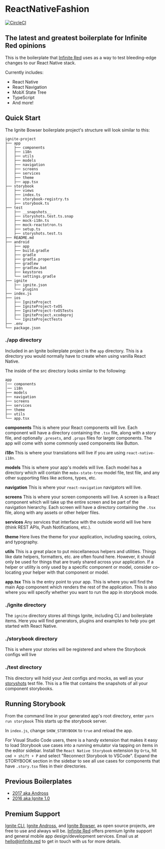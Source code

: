 # ReactNativeFashion

[![CircleCI](https://circleci.com/gh/infinitered/ignite-bowser.svg?style=svg)](https://circleci.com/gh/infinitered/ignite-bowser)

## The latest and greatest boilerplate for Infinite Red opinions

This is the boilerplate that [Infinite Red](https://infinite.red) uses as a way to test bleeding-edge changes to our React Native stack.

Currently includes:

- React Native
- React Navigation
- MobX State Tree
- TypeScript
- And more!

## Quick Start

The Ignite Bowser boilerplate project's structure will look similar to this:

```
ignite-project
├── app
│   ├── components
│   ├── i18n
│   ├── utils
│   ├── models
│   ├── navigation
│   ├── screens
│   ├── services
│   ├── theme
│   ├── app.tsx
├── storybook
│   ├── views
│   ├── index.ts
│   ├── storybook-registry.ts
│   ├── storybook.ts
├── test
│   ├── __snapshots__
│   ├── storyshots.test.ts.snap
│   ├── mock-i18n.ts
│   ├── mock-reactotron.ts
│   ├── setup.ts
│   ├── storyshots.test.ts
├── README.md
├── android
│   ├── app
│   ├── build.gradle
│   ├── gradle
│   ├── gradle.properties
│   ├── gradlew
│   ├── gradlew.bat
│   ├── keystores
│   └── settings.gradle
├── ignite
│   ├── ignite.json
│   └── plugins
├── index.js
├── ios
│   ├── IgniteProject
│   ├── IgniteProject-tvOS
│   ├── IgniteProject-tvOSTests
│   ├── IgniteProject.xcodeproj
│   └── IgniteProjectTests
├── .env
└── package.json

```

### ./app directory

Included in an Ignite boilerplate project is the `app` directory. This is a directory you would normally have to create when using vanilla React Native.

The inside of the src directory looks similar to the following:

```
app
│── components
│── i18n
├── models
├── navigation
├── screens
├── services
├── theme
├── utils
└── app.tsx
```

**components**
This is where your React components will live. Each component will have a directory containing the `.tsx` file, along with a story file, and optionally `.presets`, and `.props` files for larger components. The app will come with some commonly used components like Button.

**i18n**
This is where your translations will live if you are using `react-native-i18n`.

**models**
This is where your app's models will live. Each model has a directory which will contain the `mobx-state-tree` model file, test file, and any other supporting files like actions, types, etc.

**navigation**
This is where your `react-navigation` navigators will live.

**screens**
This is where your screen components will live. A screen is a React component which will take up the entire screen and be part of the navigation hierarchy. Each screen will have a directory containing the `.tsx` file, along with any assets or other helper files.

**services**
Any services that interface with the outside world will live here (think REST APIs, Push Notifications, etc.).

**theme**
Here lives the theme for your application, including spacing, colors, and typography.

**utils**
This is a great place to put miscellaneous helpers and utilities. Things like date helpers, formatters, etc. are often found here. However, it should only be used for things that are truely shared across your application. If a helper or utility is only used by a specific component or model, consider co-locating your helper with that component or model.

**app.tsx** This is the entry point to your app. This is where you will find the main App component which renders the rest of the application. This is also where you will specify whether you want to run the app in storybook mode.

### ./ignite directory

The `ignite` directory stores all things Ignite, including CLI and boilerplate items. Here you will find generators, plugins and examples to help you get started with React Native.

### ./storybook directory

This is where your stories will be registered and where the Storybook configs will live

### ./test directory

This directory will hold your Jest configs and mocks, as well as your [storyshots](https://github.com/storybooks/storybook/tree/master/addons/storyshots) test file. This is a file that contains the snapshots of all your component storybooks.

## Running Storybook

From the command line in your generated app's root directory, enter `yarn run storybook`
This starts up the storybook server.

In `index.js`, change `SHOW_STORYBOOK` to `true` and reload the app.

For Visual Studio Code users, there is a handy extension that makes it easy to load Storybook use cases into a running emulator via tapping on items in the editor sidebar. Install the `React Native Storybook` extension by `Orta`, hit `cmd + shift + P` and select "Reconnect Storybook to VSCode". Expand the STORYBOOK section in the sidebar to see all use cases for components that have `.story.tsx` files in their directories.

## Previous Boilerplates

- [2017 aka Andross](https://github.com/infinitered/ignite-andross)
- [2016 aka Ignite 1.0](https://github.com/infinitered/ignite-ir-boilerplate-2016)

## Premium Support

[Ignite CLI](https://infinite.red/ignite), [Ignite Andross](https://github.com/infinitered/ignite-andross), and [Ignite Bowser](https://github.com/infinitered/ignite-bowser), as open source projects, are free to use and always will be. [Infinite Red](https://infinite.red/) offers premium Ignite support and general mobile app design/development services. Email us at [hello@infinite.red](mailto:hello@infinite.red) to get in touch with us for more details.

